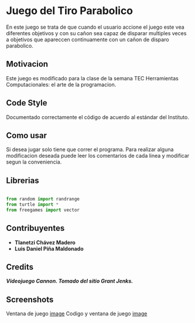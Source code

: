 # Juego del Tiro Parabolico
En este juego se trata de que cuando el usuario accione el juego este vea diferentes objetivos y con su cañon sea capaz
de disparar multiples veces a objetivos que apareccen continuamente con un cañon de disparo parabolico.

## Motivacion
Este juego es modificado para la clase de la semana TEC Herramientas Computacionales: el arte de la programacion.

## Code Style
Documentado correctamente el código de acuerdo al estándar del Instituto.

## Como usar
Si desea jugar solo tiene que correr el programa. Para realizar alguna modificacion deseada puede leer los comentarios de 
cada linea y modificar segun la conveniencia.

## Librerias
```python

from random import randrange
from turtle import *
from freegames import vector
```

## Contribuyentes
- **Tlanetzi Chávez Madero**		
- **Luis Daniel Piña Maldonado**

## Credits
***Videojuego Cannon. Tomado  del  sitio  Grant  Jenks.***

## Screenshots

Ventana de juego
[image](https://user-images.githubusercontent.com/73376432/111736228-a739dd00-883a-11eb-874b-dfcfa6c2934f.png)
Codigo y ventana de juego
[image](https://user-images.githubusercontent.com/73376432/111736246-b1f47200-883a-11eb-924f-92d54b0922c7.png)

